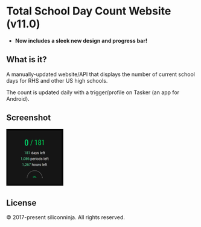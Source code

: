 # Total School Day Count Website (v11.0)

- **Now includes a sleek new design and progress bar!**

## What is it?

A manually-updated website/API that displays the number of current school days for RHS and other US high schools.

The count is updated daily with a trigger/profile on Tasker (an app for Android).

## Screenshot

<img src="images/screenshot.png" alt="Total School Days Website" width="30%" height="30%">

## License

&copy; 2017-present siliconninja. All rights reserved.
